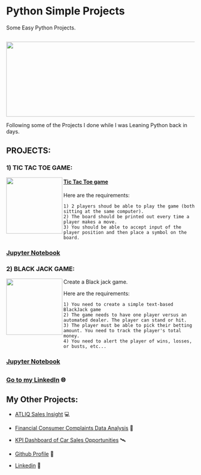 # Python Simple Projects

Some Easy Python Projects.
##
<p align="center">
  <img width="660" height="200" src="https://github.com/gulshang7/Python_Simple_Projects/assets/124501309/67389c08-d75c-46d6-9615-5607cdcf5196">
</p>

Following some of the Projects I done while I was Leaning Python back in days.

## PROJECTS:

### 1) TIC TAC TOE GAME:

<img align="left" width="150" height="150" src="https://github.com/gulshang7/Python_Simple_Projects/assets/124501309/9b669f50-9e74-4853-8e5f-7598de66a742">

#### [Tic Tac Toe game](https://github.com/gulshang7/Python_Simple_Projects/tree/main/Tic%20Tac%20Toe)
 
 Here are the requirements:
   
    1) 2 players shoud be able to play the game (both sitting at the same computer).
    2) The board should be printed out every time a player makes a move.
    3) You should be able to accept input of the player position and then place a symbol on the board.
    
### [Jupyter Notebook](https://github.com/gulshang7/Python_Simple_Projects/blob/main/Tic%20Tac%20Toe/Tic%20Tac%20Toe%20.ipynb)
    
### 2) BLACK JACK GAME:

<img align="left" width="150" height="150" src="https://github.com/gulshang7/Python_Simple_Projects/assets/124501309/1d9f8258-9402-4632-81e5-e5fbde50345f">

 Create a Black jack game.

 Here are the requirements:
   
    1) You need to create a simple text-based BlackJack game
    2) The game needs to have one player versus an automated dealer. The player can stand or hit.
    3) The player must be able to pick their betting amount. You need to track the player's total money.
    4) You need to alert the player of wins, losses, or busts, etc...

### [Jupyter Notebook](https://github.com/gulshang7/Python_Simple_Projects/blob/main/Black%20Jack/Black%20Jack.ipynb)

## 

### [Go to my LinkedIn](https://www.linkedin.com/in/gulshan-gedam-362905209/) 🌐

## My Other Projects:

- [ATLIQ Sales Insight](https://github.com/gulshang7/ATLIQ_Sales_Insight_Data_Analysis_using_SQL_and_Tableau) 💻

- [Financial Consumer Complaints Data Analysis](https://github.com/gulshang7/Financial-Consumer-Complaints-Data-Analysis-Using-Tableau-Dashboard) 📜

- [KPI Dashboard of Car Sales Opportunities](https://github.com/gulshang7/KPI_Dashboard_of_Car_sales_Win_Loss_Data_Analysis_using_Excel_and_Tableau) 🛰️

- [Github Profile](https://github.com/gulshang7) 🧮

- [Linkedin](https://www.linkedin.com/in/gulshan-gedam-362905209/) 🤝

